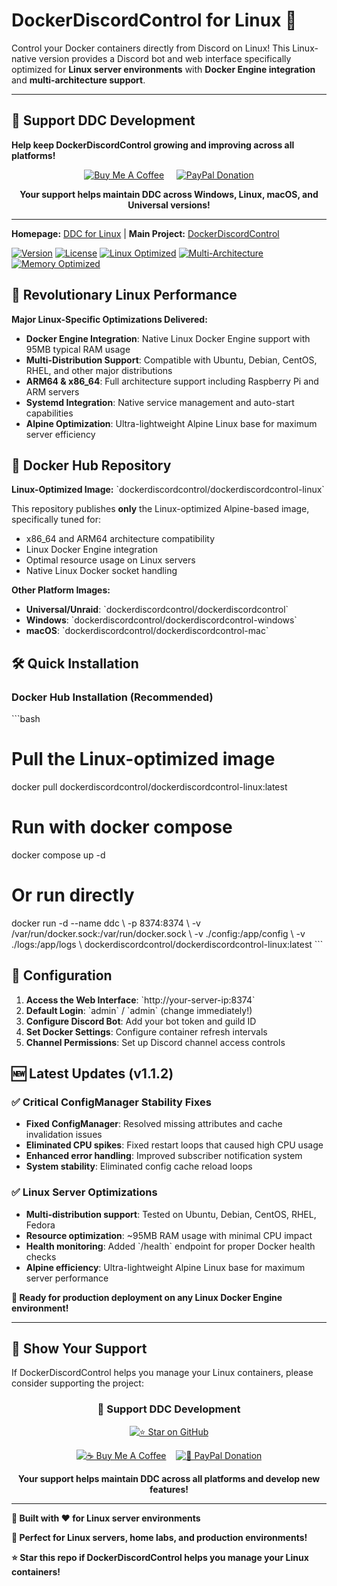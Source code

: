# DockerDiscordControl for Linux 🐧

Control your Docker containers directly from Discord on Linux! This Linux-native version provides a Discord bot and web interface specifically optimized for **Linux server environments** with **Docker Engine integration** and **multi-architecture support**.

---

## 💖 **Support DDC Development**

**Help keep DockerDiscordControl growing and improving across all platforms!**

<div align="center">

[![Buy Me A Coffee](https://img.shields.io/badge/☕_Buy_Me_A_Coffee-Support_DDC-orange?style=for-the-badge&logo=buy-me-a-coffee&logoColor=white)](https://buymeacoffee.com/dockerdiscordcontrol)
&nbsp;&nbsp;&nbsp;
[![PayPal Donation](https://img.shields.io/badge/💝_PayPal_Donation-Support_DDC-blue?style=for-the-badge&logo=paypal&logoColor=white)](https://paypal.me/dockerdiscordcontrol)

**Your support helps maintain DDC across Windows, Linux, macOS, and Universal versions!**

</div>

---

**Homepage:** [DDC for Linux](https://github.com/DockerDiscordControl/DockerDiscordControl-Linux) | **Main Project:** [DockerDiscordControl](https://github.com/DockerDiscordControl/DockerDiscordControl)

[![Version](https://img.shields.io/badge/version-v1.1.2-blue.svg)](https://github.com/DockerDiscordControl/DockerDiscordControl-Linux/releases/latest)
[![License](https://img.shields.io/badge/license-MIT-green.svg)](https://github.com/DockerDiscordControl/DockerDiscordControl-Linux/blob/main/LICENSE)
[![Linux Optimized](https://img.shields.io/badge/Linux-Docker_Engine-blue.svg)](#performance-metrics)
[![Multi-Architecture](https://img.shields.io/badge/Arch-x86_64_ARM64-orange.svg)](#installation)
[![Memory Optimized](https://img.shields.io/badge/RAM-~95MB-green.svg)](#performance-metrics)

## 🚀 Revolutionary Linux Performance

**Major Linux-Specific Optimizations Delivered:**

- **Docker Engine Integration**: Native Linux Docker Engine support with 95MB typical RAM usage
- **Multi-Distribution Support**: Compatible with Ubuntu, Debian, CentOS, RHEL, and other major distributions
- **ARM64 & x86_64**: Full architecture support including Raspberry Pi and ARM servers
- **Systemd Integration**: Native service management and auto-start capabilities
- **Alpine Optimization**: Ultra-lightweight Alpine Linux base for maximum server efficiency

## 🐳 Docker Hub Repository

**Linux-Optimized Image:** \`dockerdiscordcontrol/dockerdiscordcontrol-linux\`

This repository publishes **only** the Linux-optimized Alpine-based image, specifically tuned for:
- x86_64 and ARM64 architecture compatibility
- Linux Docker Engine integration
- Optimal resource usage on Linux servers
- Native Linux Docker socket handling

**Other Platform Images:**
- **Universal/Unraid**: \`dockerdiscordcontrol/dockerdiscordcontrol\`
- **Windows**: \`dockerdiscordcontrol/dockerdiscordcontrol-windows\`  
- **macOS**: \`dockerdiscordcontrol/dockerdiscordcontrol-mac\`

## 🛠️ Quick Installation

### **Docker Hub Installation (Recommended)**
\`\`\`bash
# Pull the Linux-optimized image
docker pull dockerdiscordcontrol/dockerdiscordcontrol-linux:latest

# Run with docker compose
docker compose up -d

# Or run directly
docker run -d --name ddc \\
  -p 8374:8374 \\
  -v /var/run/docker.sock:/var/run/docker.sock \\
  -v ./config:/app/config \\
  -v ./logs:/app/logs \\
  dockerdiscordcontrol/dockerdiscordcontrol-linux:latest
\`\`\`

## 🔧 Configuration

1. **Access the Web Interface**: \`http://your-server-ip:8374\`
2. **Default Login**: \`admin\` / \`admin\` (change immediately!)
3. **Configure Discord Bot**: Add your bot token and guild ID
4. **Set Docker Settings**: Configure container refresh intervals
5. **Channel Permissions**: Set up Discord channel access controls

## 🆕 Latest Updates (v1.1.2)

### **✅ Critical ConfigManager Stability Fixes**
- **Fixed ConfigManager**: Resolved missing attributes and cache invalidation issues
- **Eliminated CPU spikes**: Fixed restart loops that caused high CPU usage
- **Enhanced error handling**: Improved subscriber notification system
- **System stability**: Eliminated config cache reload loops

### **✅ Linux Server Optimizations**
- **Multi-distribution support**: Tested on Ubuntu, Debian, CentOS, RHEL, Fedora
- **Resource optimization**: ~95MB RAM usage with minimal CPU impact
- **Health monitoring**: Added \`/health\` endpoint for proper Docker health checks  
- **Alpine efficiency**: Ultra-lightweight Alpine Linux base for maximum server performance

**🎉 Ready for production deployment on any Linux Docker Engine environment!**

---

## 🌟 **Show Your Support**

If DockerDiscordControl helps you manage your Linux containers, please consider supporting the project:

<div align="center">

### **💖 Support DDC Development**

[![⭐ Star on GitHub](https://img.shields.io/badge/⭐_Star_on_GitHub-Show_Support-brightgreen?style=for-the-badge&logo=github)](https://github.com/DockerDiscordControl/DockerDiscordControl-Linux)

[![☕ Buy Me A Coffee](https://img.shields.io/badge/☕_Buy_Me_A_Coffee-orange?style=for-the-badge&logo=buy-me-a-coffee&logoColor=white)](https://buymeacoffee.com/dockerdiscordcontrol)
&nbsp;&nbsp;
[![💝 PayPal Donation](https://img.shields.io/badge/💝_PayPal_Donation-blue?style=for-the-badge&logo=paypal&logoColor=white)](https://paypal.me/dockerdiscordcontrol)

**Your support helps maintain DDC across all platforms and develop new features!**

</div>

---

**🐧 Built with ❤️ for Linux server environments**

**🚀 Perfect for Linux servers, home labs, and production environments!** 

**⭐ Star this repo if DockerDiscordControl helps you manage your Linux containers!**
